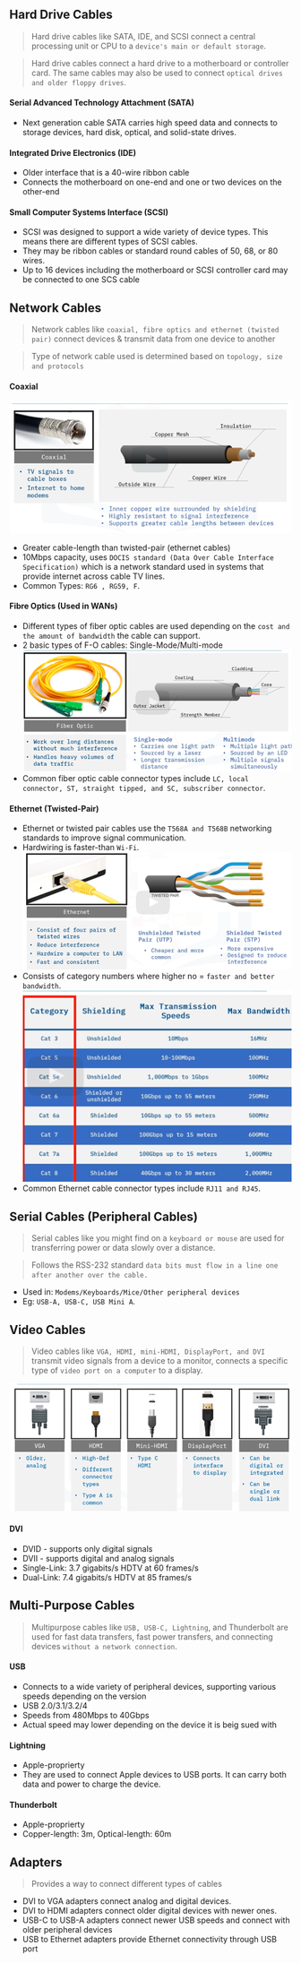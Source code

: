## Hard Drive Cables
> Hard drive cables like SATA, IDE, and SCSI connect a central processing unit or
CPU to a `device's main or default storage`.

> Hard drive cables connect a hard drive to a motherboard or controller card. The same cables may also be used to connect `optical drives and
older floppy drives`.

#### Serial Advanced Technology Attachment (SATA)
* Next generation cable SATA carries high speed data and connects to storage devices,
hard disk, optical, and solid-state drives.

#### Integrated Drive Electronics (IDE)
* Older interface that is a 40-wire ribbon cable
* Connects the motherboard on one-end and one or two devices on the other-end

#### Small Computer Systems Interface (SCSI)
* SCSI was designed to support a wide variety of device types. This means there are different types of SCSI cables.
* They may be ribbon cables or standard round cables of 50, 68, or 80 wires.
* Up to 16 devices including the motherboard or
SCSI controller card may be connected to one SCS cable

## Network Cables
> Network cables like `coaxial, fibre optics and ethernet (twisted pair)` connect devices & transmit data from one device to another


> Type of network cable used is determined based on `topology, size and protocols`

#### Coaxial
![alt text](image-3.png)
* Greater cable-length than twisted-pair (ethernet cables)
* 10Mbps capacity, uses `DOCIS standard (Data Over Cable Interface Specification)` which is a network standard used in systems that provide internet across cable TV lines.
* Common Types: `RG6 , RG59, F`.

#### Fibre Optics (Used in WANs)
* Different types of fiber optic cables are used depending on the `cost and the amount of bandwidth` the cable can support.
* 2 basic types of F-O cables: Single-Mode/Multi-mode
![alt text](image-1.png)
* Common fiber optic cable connector types include `LC, local connector, ST, straight tipped, and SC, subscriber connector`.

#### Ethernet (Twisted-Pair)
* Ethernet or twisted pair cables use the `T568A and
T568B` networking standards to improve signal communication.
* Hardwiring is faster-than `Wi-Fi`.
![alt text](image-2.png)
* Consists of category numbers where higher no = `faster and better bandwidth`.
![alt text](image-4.png)
* Common Ethernet cable connector types include `RJ11 and RJ45`.

## Serial Cables (Peripheral Cables)
> Serial cables like you might find on a `keyboard or mouse` are used for transferring power or data slowly over a distance.

> Follows the RSS-232 standard `data bits
must flow in a line one after another over the cable.`

* Used in: `Modems/Keyboards/Mice/Other peripheral devices`
* Eg: `USB-A, USB-C, USB Mini A`.

## Video Cables
> Video cables like `VGA, HDMI, mini-HDMI, DisplayPort, and DVI` transmit video signals from a device to a monitor, connects a specific type of `video port on a computer` to a display.

![alt text](image.png)

#### DVI
* DVID - supports only digital signals
* DVII - supports digital and analog signals
* Single-Link: 3.7 gigabits/s HDTV at 60 frames/s 
* Dual-Link: 7.4 gigabits/s HDTV at 85 frames/s

## Multi-Purpose Cables
> Multipurpose cables like `USB, USB-C, Lightning`, and Thunderbolt are used for fast data transfers, fast power transfers, and connecting devices `without a network connection`.

#### USB
* Connects to a wide variety of peripheral devices, supporting various speeds depending on the version
* USB 2.0/3.1/3.2/4
* Speeds from 480Mbps to 40Gbps
* Actual speed may lower depending on the device it is beig sued with

#### Lightning 
* Apple-proprierty
* They are used to connect Apple devices to USB ports. It can carry both data and power to charge the device.
#### Thunderbolt
* Apple-proprierty
* Copper-length: 3m, Optical-length: 60m


## Adapters
> Provides a way to connect different types of cables
* DVI to VGA adapters connect analog and digital devices.
* DVI to HDMI adapters connect older digital devices with newer ones.
* USB-C to USB-A adapters connect newer USB speeds and connect with older peripheral devices
* USB to Ethernet adapters provide Ethernet connectivity through USB port
